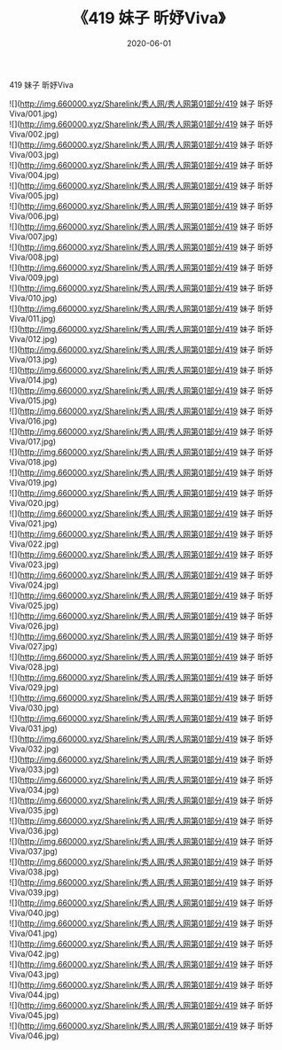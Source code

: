 ﻿---
layout: post
title:  《419 妹子 昕妤Viva》
date:   2020-06-01
img: http://img.660000.xyz/Sharelink/秀人网/秀人网第01部分/419 妹子 昕妤Viva/000.jpg
categories: [美女, 清纯, 唯美]
---

419 妹子 昕妤Viva

  ![](http://img.660000.xyz/Sharelink/秀人网/秀人网第01部分/419 妹子 昕妤Viva/001.jpg) <br> ![](http://img.660000.xyz/Sharelink/秀人网/秀人网第01部分/419 妹子 昕妤Viva/002.jpg) <br> ![](http://img.660000.xyz/Sharelink/秀人网/秀人网第01部分/419 妹子 昕妤Viva/003.jpg) <br> ![](http://img.660000.xyz/Sharelink/秀人网/秀人网第01部分/419 妹子 昕妤Viva/004.jpg) <br> ![](http://img.660000.xyz/Sharelink/秀人网/秀人网第01部分/419 妹子 昕妤Viva/005.jpg) <br> ![](http://img.660000.xyz/Sharelink/秀人网/秀人网第01部分/419 妹子 昕妤Viva/006.jpg) <br> ![](http://img.660000.xyz/Sharelink/秀人网/秀人网第01部分/419 妹子 昕妤Viva/007.jpg) <br> ![](http://img.660000.xyz/Sharelink/秀人网/秀人网第01部分/419 妹子 昕妤Viva/008.jpg) <br> ![](http://img.660000.xyz/Sharelink/秀人网/秀人网第01部分/419 妹子 昕妤Viva/009.jpg) <br> ![](http://img.660000.xyz/Sharelink/秀人网/秀人网第01部分/419 妹子 昕妤Viva/010.jpg) <br> ![](http://img.660000.xyz/Sharelink/秀人网/秀人网第01部分/419 妹子 昕妤Viva/011.jpg) <br> ![](http://img.660000.xyz/Sharelink/秀人网/秀人网第01部分/419 妹子 昕妤Viva/012.jpg) <br> ![](http://img.660000.xyz/Sharelink/秀人网/秀人网第01部分/419 妹子 昕妤Viva/013.jpg) <br> ![](http://img.660000.xyz/Sharelink/秀人网/秀人网第01部分/419 妹子 昕妤Viva/014.jpg) <br> ![](http://img.660000.xyz/Sharelink/秀人网/秀人网第01部分/419 妹子 昕妤Viva/015.jpg) <br> ![](http://img.660000.xyz/Sharelink/秀人网/秀人网第01部分/419 妹子 昕妤Viva/016.jpg) <br> ![](http://img.660000.xyz/Sharelink/秀人网/秀人网第01部分/419 妹子 昕妤Viva/017.jpg) <br> ![](http://img.660000.xyz/Sharelink/秀人网/秀人网第01部分/419 妹子 昕妤Viva/018.jpg) <br> ![](http://img.660000.xyz/Sharelink/秀人网/秀人网第01部分/419 妹子 昕妤Viva/019.jpg) <br> ![](http://img.660000.xyz/Sharelink/秀人网/秀人网第01部分/419 妹子 昕妤Viva/020.jpg) <br> ![](http://img.660000.xyz/Sharelink/秀人网/秀人网第01部分/419 妹子 昕妤Viva/021.jpg) <br> ![](http://img.660000.xyz/Sharelink/秀人网/秀人网第01部分/419 妹子 昕妤Viva/022.jpg) <br> ![](http://img.660000.xyz/Sharelink/秀人网/秀人网第01部分/419 妹子 昕妤Viva/023.jpg) <br> ![](http://img.660000.xyz/Sharelink/秀人网/秀人网第01部分/419 妹子 昕妤Viva/024.jpg) <br> ![](http://img.660000.xyz/Sharelink/秀人网/秀人网第01部分/419 妹子 昕妤Viva/025.jpg) <br> ![](http://img.660000.xyz/Sharelink/秀人网/秀人网第01部分/419 妹子 昕妤Viva/026.jpg) <br> ![](http://img.660000.xyz/Sharelink/秀人网/秀人网第01部分/419 妹子 昕妤Viva/027.jpg) <br> ![](http://img.660000.xyz/Sharelink/秀人网/秀人网第01部分/419 妹子 昕妤Viva/028.jpg) <br> ![](http://img.660000.xyz/Sharelink/秀人网/秀人网第01部分/419 妹子 昕妤Viva/029.jpg) <br> ![](http://img.660000.xyz/Sharelink/秀人网/秀人网第01部分/419 妹子 昕妤Viva/030.jpg) <br> ![](http://img.660000.xyz/Sharelink/秀人网/秀人网第01部分/419 妹子 昕妤Viva/031.jpg) <br> ![](http://img.660000.xyz/Sharelink/秀人网/秀人网第01部分/419 妹子 昕妤Viva/032.jpg) <br> ![](http://img.660000.xyz/Sharelink/秀人网/秀人网第01部分/419 妹子 昕妤Viva/033.jpg) <br> ![](http://img.660000.xyz/Sharelink/秀人网/秀人网第01部分/419 妹子 昕妤Viva/034.jpg) <br> ![](http://img.660000.xyz/Sharelink/秀人网/秀人网第01部分/419 妹子 昕妤Viva/035.jpg) <br> ![](http://img.660000.xyz/Sharelink/秀人网/秀人网第01部分/419 妹子 昕妤Viva/036.jpg) <br> ![](http://img.660000.xyz/Sharelink/秀人网/秀人网第01部分/419 妹子 昕妤Viva/037.jpg) <br> ![](http://img.660000.xyz/Sharelink/秀人网/秀人网第01部分/419 妹子 昕妤Viva/038.jpg) <br> ![](http://img.660000.xyz/Sharelink/秀人网/秀人网第01部分/419 妹子 昕妤Viva/039.jpg) <br> ![](http://img.660000.xyz/Sharelink/秀人网/秀人网第01部分/419 妹子 昕妤Viva/040.jpg) <br> ![](http://img.660000.xyz/Sharelink/秀人网/秀人网第01部分/419 妹子 昕妤Viva/041.jpg) <br> ![](http://img.660000.xyz/Sharelink/秀人网/秀人网第01部分/419 妹子 昕妤Viva/042.jpg) <br> ![](http://img.660000.xyz/Sharelink/秀人网/秀人网第01部分/419 妹子 昕妤Viva/043.jpg) <br> ![](http://img.660000.xyz/Sharelink/秀人网/秀人网第01部分/419 妹子 昕妤Viva/044.jpg) <br> ![](http://img.660000.xyz/Sharelink/秀人网/秀人网第01部分/419 妹子 昕妤Viva/045.jpg) <br> ![](http://img.660000.xyz/Sharelink/秀人网/秀人网第01部分/419 妹子 昕妤Viva/046.jpg) <br>